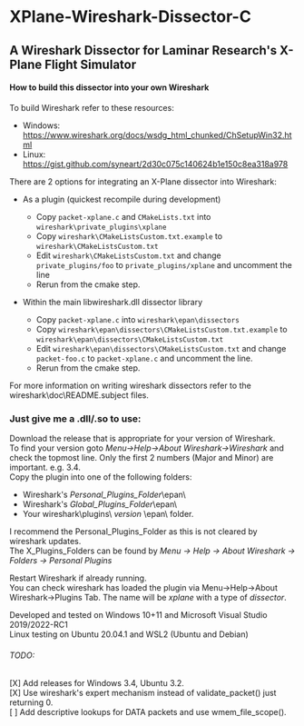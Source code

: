 # XPlane-Wireshark-Dissector-C
## A Wireshark Dissector for Laminar Research's X-Plane Flight Simulator

#### How to build this dissector into your own Wireshark

To build Wireshark refer to these resources:
* Windows: https://www.wireshark.org/docs/wsdg_html_chunked/ChSetupWin32.html
* Linux: https://gist.github.com/syneart/2d30c075c140624b1e150c8ea318a978  

There are 2 options for integrating an X-Plane dissector into Wireshark:
* As a plugin (quickest recompile during development)
  * Copy <code>packet-xplane.c</code> and <code>CMakeLists.txt</code> into <code>wireshark\private_plugins\xplane</code>
  * Copy <code>wireshark\CMakeListsCustom.txt.example</code> to <code>wireshark\CMakeListsCustom.txt</code>
  * Edit <code>wireshark\CMakeListsCustom.txt</code> and change <code>private_plugins/foo</code> to <code>private_plugins/xplane</code> and uncomment the line
  * Rerun from the cmake step.

* Within the main libwireshark.dll dissector library
  * Copy <code>packet-xplane.c</code> into <code>wireshark\epan\dissectors</code>
  * Copy <code>wireshark\epan\dissectors\CMakeListsCustom.txt.example</code> to <code>wireshark\epan\dissectors\CMakeListsCustom.txt</code>
  * Edit <code>wireshark\epan\dissectors\CMakeListsCustom.txt</code> and change <code>packet-foo.c</code> to <code>packet-xplane.c</code> and uncomment the line.
  * Rerun from the cmake step.

For more information on writing wireshark dissectors refer to the wireshark\doc\README.subject files.

### Just give me a .dll/.so to use:
Download the release that is appropriate for your version of Wireshark.  
To find your version goto _Menu->Help->About Wireshark->Wireshark_ and check the topmost line. Only the first 2 numbers (Major and Minor) are important. e.g. 3.4.  
Copy the plugin into one of the following folders:
  * Wireshark's _Personal_Plugins_Folder_\epan\
  * Wireshark's _Global_Plugins_Folder_\epan\ 
  * Your wireshark\plugins\ _version_ \epan\ folder.

I recommend the Personal_Plugins_Folder as this is not cleared by wireshark updates.  
The X_Plugins_Folders can be found by _Menu -> Help -> About Wireshark -> Folders -> Personal Plugins_

Restart Wireshark if already running.   
You can check wireshark has loaded the plugin via Menu->Help->About Wireshark->Plugins Tab. The name will be *xplane* with a type of *dissector*.  

Developed and tested on Windows 10+11 and Microsoft Visual Studio 2019/2022-RC1  
Linux testing on Ubuntu 20.04.1 and WSL2 (Ubuntu and Debian)

###### TODO:
[X] Add releases for Windows 3.4, Ubuntu 3.2.  
[X] Use wireshark's expert mechanism instead of validate_packet() just returning 0.  
[ ] Add descriptive lookups for DATA packets and use wmem_file_scope().
